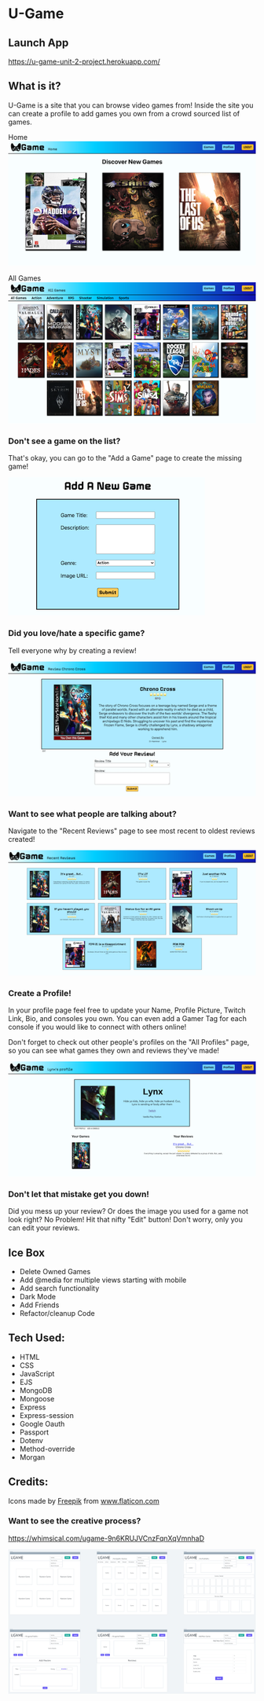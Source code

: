 # U-Game #

## Launch App ##

https://u-game-unit-2-project.herokuapp.com/

## What is it? ##

U-Game is a site that you can browse video games from! Inside the site you can create a profile to add games you own from a crowd sourced list of games. 

Home<br>
![alt text](./public/images/readmeImgs/index-page.png)

All Games<br>
![alt text](./public/images/readmeImgs/games-index.png)


### Don't see a game on the list? 
That's okay, you can go to the "Add a Game" page to create the missing game!<br>

![alt text](./public/images/readmeImgs/add-game.png)


### Did you love/hate a specific game?
Tell everyone why by creating a review!<br>

![alt text](./public/images/readmeImgs/add-review.png)


### Want to see what people are talking about? 
Navigate to the "Recent Reviews" page to see most recent to oldest reviews created!<br>

![alt text](./public/images/readmeImgs/review-index.png)


### Create a Profile!
In your profile page feel free to update your Name, Profile Picture, Twitch Link, Bio, and consoles you own. You can even add a Gamer Tag for each console if you would like to connect with others online!

Don't forget to check out other people's profiles on the "All Profiles" page, so you can see what games they own and reviews they've made!<br>

![alt text](./public/images/readmeImgs/profile-show.png)


### Don't let that mistake get you down!
Did you mess up your review? Or does the image you used for a game not look right? No Problem! Hit that nifty "Edit" button! Don't worry, only you can edit your reviews.


## Ice Box
* Delete Owned Games
* Add @media for multiple views starting with mobile
* Add search functionality
* Dark Mode
* Add Friends
* Refactor/cleanup Code

## Tech Used:
* HTML
* CSS
* JavaScript
* EJS
* MongoDB
* Mongoose
* Express
* Express-session
* Google Oauth
* Passport
* Dotenv
* Method-override
* Morgan

## Credits:
<div>Icons made by <a href="https://www.freepik.com" title="Freepik">Freepik</a> from <a href="https://www.flaticon.com/" title="Flaticon">www.flaticon.com</a></div>


### Want to see the creative process?
https://whimsical.com/ugame-9n6KRUJVCnzFqnXqVmnhaD<br>

![alt text](./public/images/readmeImgs/Whimsicle%20board.png)
